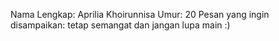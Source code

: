 Nama Lengkap: Aprilia Khoirunnisa
Umur: 20
Pesan yang ingin disampaikan: tetap semangat dan jangan lupa main :)